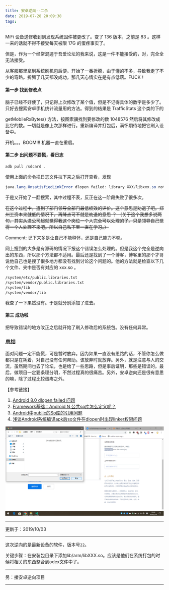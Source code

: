 ```yaml
---
title: 安卓逆向--二杀
date: 2019-07-28 20:09:38
tags:
---
```


MiFi 设备送修收到到发现系统固件被更改了。变了 136 版本，之前是 83 。这样一来的话就不得不接受每天被限  17G 的蛋疼事实了。



<!--more-->



但是，作为一个经常混迹于吾爱论坛的我来说，这是一件不能接受的，对，完全全无法接受。

从客服那里拿到系统刷机包后便。开始了一番折腾，由于懂的不多，导致我走了不少的弯路。折腾了几天都没成功，那几天心情实在是有点低落。FUCK！

#### 第一步 找到修改点

脑子已经不好使了，只记得上次修改了某个值，但是不记得具体的数字是多少了。只好去搜索安卓手机统计流量用的方法。得到的结果是 TrafficStats 这个类的下的 

getMobileRxBytes() 方法，按图索骥找到要修改的数 1048576 然后将其修改成比它的数。一切就是像上次那样进行。重新编译并打包后，满怀期待地把它刷入设备中。

开机。。。BOOM!!! 机器一直在重启。

#### 第二步 出问题不要慌，看日志

```powershell
adb pull /sdcard .
```

使用上面的命令把日志文件拉下来之后打开查看，发现

```java
java.lang.UnsatisfiedLinkError dlopen failed: library XXX/libxxx.so not found
```

于是又开始了一翻搜索，其中过程不表，反正在这一阶段失败了很多次。

~~在这个过程中，遭到了部门领导全部门最低绩效的评价。这个意思是劝退了吧。郑州工资本来就低的情况下，再降点可不就是劝退的意思 ？ （关于这个我想多说两句，其实从进公司起就觉得我这个岗位一个人完全可以处理的了。只是领导自己觉得一个人处理不来吧。所以自己私下里一直在学习。）~~

Comment: 记下来多是让自己不能释怀，还是自己能力不够。

网上搜到的大多是有源码的情况下报这个错误怎么处理的。但是我这个完全是逆向出的东西，所以那个方法都不适用。最后还是找到了一个博客，博客里的那个才哥说他自己也是搜了很多地方都没有找到讨论这个问题的。他的方法就是检查以下几个文件、夹中是否有对应的 xxx.so 。

```shell
/system/etc/public.libraries.txt
/system/vendor/public.libraries.txt
/system/lib
/system/vendor/lib
```

我查了一下果然没有。于是就分别添加了进去。

#### 第三 成功啦

把导致错误的地方改正之后就开始了刷入修改后的系统包。没有任何异常。

### 总结

面对问题一定不能慌，可是暂时放弃。因为如果一直没有思路的话，不管你怎么做都只是在耗着，对自己没有任何帮助。该放弃时就放弃。另外，就是注意与人的交流，虽然期间也去了论坛，也是给了一些思路，但是事后证明，那些是错误的。最后，做项目一定要条理分明，不然过程真的很痛苦。另外，安卓逆向还是很有意思的嘛，除了过程比较蛋疼之外。

【参考链接】

1. [Android 8.0 dlopen failed 问题](http://www.yanglajiao.com/article/ngyzqf/78991929)
2. [Framework基础：Android N 公共so库怎么定义呢？](https://www.jianshu.com/p/4be3d1dafbec)
3. [Android中public的So库的引用问题](http://huzhengyu.com/2018/05/05/Android%E4%B8%ADpublic%E7%9A%84So%E5%BA%93%E7%9A%84%E5%BC%95%E7%94%A8%E9%97%AE%E9%A2%98/)
4. [浅谈Android系统编译apk后so文件在dlopen时出现linker权限问题](http://www.ishenping.com/ArtInfo/2114481.html)

![假图一张](/images/pic.png)



---

更新于：2019/10/03

---

这次逆向的是最新设备的软件，版本号`22`。

关键步骤：在安装包目录下添加lib/arm/libXXX.so。应该是他们在系统打包的时候将相关的东西整合到odex文件中了。



---

另：接安卓逆向项目

---


